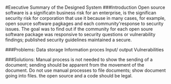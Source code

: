 #Executive Summary of the Designed System
###Introduction
Open source software is a significatn business risk for an enterprise, is the significan security risk for corporation that use it because in many cases, for example, open source software pagkages and each community'response to security issues. The goal was to find out if the community for each open soure software package was responsive to security questions or vulnerability findings; published security guidelines maintained a secure.

###Problems:
	Data storage 
	Information proces
	Input/ output
	Vulnerabilities

###Solutions:
	Manual process is not needed to show the sending of a document; sending should be apparent from the movement of the document.
	Do not use manual processes to file documents; show document going into files.
	the open source and a code should be legal.




